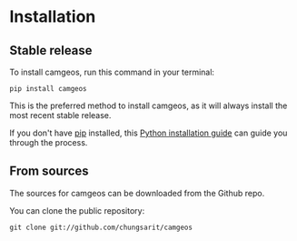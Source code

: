 # Installation

## Stable release

To install camgeos, run this command in your terminal:

```
pip install camgeos
```

This is the preferred method to install camgeos, as it will always install the most recent stable release.

If you don't have [pip](https://pip.pypa.io) installed, this [Python installation guide](http://docs.python-guide.org/en/latest/starting/installation/) can guide you through the process.

## From sources

The sources for camgeos can be downloaded from the Github repo.

You can clone the public repository:

```
git clone git://github.com/chungsarit/camgeos
```
